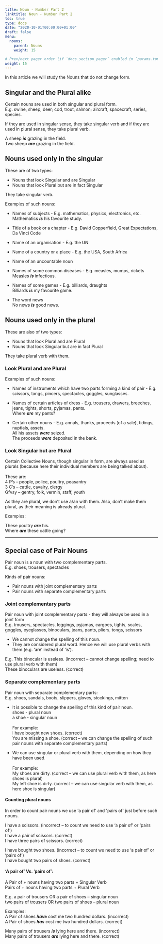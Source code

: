 ```yaml
---
title: Noun - Number Part 2
linktitle: Noun - Number Part 2
toc: true
type: docs
date: "2020-10-01T00:00:00+01:00"
draft: false
menu:
  nouns:
    parent: Nouns
    weight: 15

# Prev/next pager order (if `docs_section_pager` enabled in `params.toml`)
weight: 15
---
```


In this article we will study the Nouns that do not change form. 

## Singular and the Plural alike

Certain nouns are used in both singular and plural form. <br>
E.g. swine, sheep, deer; cod, trout, salmon; aircraft, spacecraft, series, species. 

If they are used in singular sense, they take singular verb and if they are used in plural sense, they take plural verb.

A sheep ***is*** grazing in the field. <br>
Two sheep ***are*** grazing in the field.


## Nouns used only in the singular

These are of two types:
* Nouns that look Singular and are Singular
* Nouns that look Plural but are in fact Singular

They take singular verb.

Examples of such nouns:

* Names of subjects - E.g.	mathematics, physics, electronics, etc.<br>
Mathematics ***is*** his favourite study.

* Title of a book or a chapter - E.g. David Copperfield, Great Expectations, Da Vinci Code

* Name of an organisation - E.g. the UN

* Name of a country or a place - E.g. the  USA, South Africa

* Name of an uncountable noun

* Names of some common diseases -	E.g. measles, mumps, rickets <br>
Measles ***is*** infectious.

* Names of some games - E.g.	billiards, draughts <br>
Billiards ***is*** my favourite game.

* The word news <br>
No news ***is*** good news.


## Nouns used only in the plural

These are also of two types:
* Nouns that look Plural and are Plural
* Nouns that look Singular but are in fact Plural

They take plural verb with them.

### Look Plural and are Plural

Examples of such nouns:

* Names of instruments which have two parts forming a kind of pair - E.g. scissors, tongs, pincers, spectacles, goggles, sunglasses.

* Names of certain articles of dress - E.g. trousers, drawers, breeches, jeans, tights, shorts, pyjamas, pants. <br>
Where ***are*** my pants?

* Certain other nouns - E.g. annals, thanks, proceeds (of a sale), tidings, nuptials, assets. <br>
All his assets ***were*** seized.<br>
The proceeds ***were*** deposited in the bank.

### Look Singular but are Plural

Certain Collective Nouns, though singular in form, are always used as plurals (because here their individual members are being talked about). <br><br>
These are:<br>
4 P’s – people, police, poultry, peasantry <br>
3 C’s – cattle, cavalry, clergy <br>
Gfvsy – gentry, folk, vermin, staff, youth 	<br>
 
As they are plural, we don’t use a/an with them. Also, don’t make them plural, as their meaning is already plural.

Examples:

These poultry ***are*** his. <br>
Where ***are*** these cattle going? <br>

<hr>

## Special case of Pair Nouns

Pair noun is a noun with two complementary parts.<br>
E.g.  shoes, trousers, spectacles

Kinds of pair nouns: <br>
* Pair nouns with joint complementary parts 
* Pair nouns with separate complementary parts

### Joint complementary parts 

Pair noun with joint complementary parts -  they will always be used in a joint form<br>
E.g. trousers, spectacles, leggings, pyjamas, cargoes, tights, scales, goggles, eyeglasses, binoculars, jeans, pants,  pliers, tongs, scissors

* We cannot change the spelling of this noun.  
* They are considered plural word.  Hence we will use plural verbs with them (e.g. ‘are’ instead of ‘is’).

E.g. This binocular is useless. (incorrect – cannot change spelling; need to use plural verb with them)<br>
These binoculars are useless. (correct)

### Separate complementary parts

Pair noun with separate complementary parts:<br>
E.g.  shoes, sandals, boots, slippers, gloves, stockings, mitten

* It is possible to change the spelling of this kind of pair noun.<br>
shoes -  plural noun<br>
a shoe -  singular noun <br><br>
For example:<br>
I have bought new shoes. (correct)<br>
You are missing a shoe. (correct – we can change the spelling of such pair nouns with separate complementary parts)

* We can use singular or plural verb with them, depending on how they have been used.<br><br>
For example:<br>
My shoes are dirty. (correct – we can use plural verb with them, as here shoes is plural)<br>
My left shoe is dirty. (correct – we can use singular verb with them, as here shoe is singular)

#### Counting plural nouns

In order to count pair nouns we use ‘a pair of’ and 'pairs of' just before such nouns.

I have a scissors. (incorrect – to count we need to use ‘a pair of’ or ‘pairs of’)<br>
I have a pair of scissors. (correct)<br>
I have three pairs of scissors. (correct)

I have bought two shoes. (incorrect – to count we need to use ‘a pair of’ or ‘pairs of’)<br>
I have bought two pairs of shoes. (correct)

#### ‘A pair of’ Vs. ‘pairs of’:

A Pair of + nouns having two parts + Singular Verb<br>
Pairs of + nouns having two parts + Plural Verb<br>

E.g. a pair of trousers OR a pair of shoes – singular noun<br>
two pairs of trousers OR two pairs of shoes – plural noun 

Examples: <br>
A Pair of shoes ***have*** cost me two hundred dollars. (incorrect)<br>
A Pair of shoes ***has*** cost me two hundred dollars. (correct)

Many pairs of trousers ***is*** lying here and there. (incorrect)<br>
Many pairs of trousers ***are*** lying here and there. (correct)

